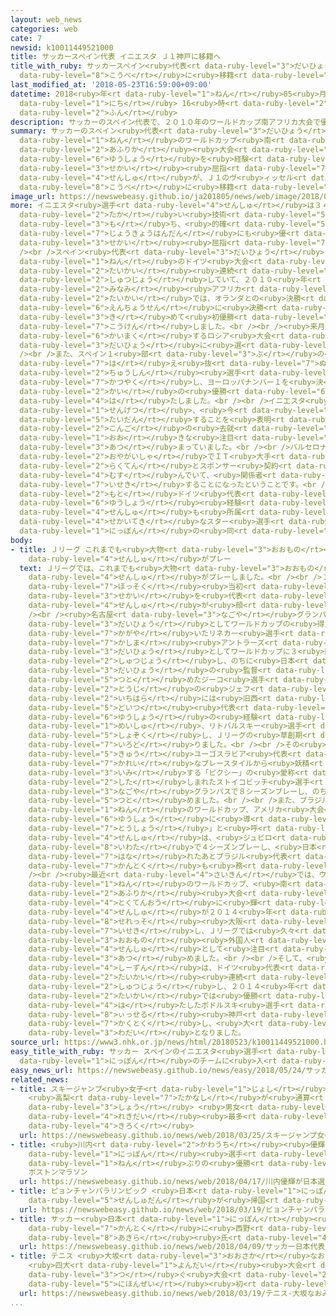 ```yaml
---
layout: web_news
categories: web
cate: 7
newsid: k10011449521000
title: サッカースペイン代表 イニエスタ Ｊ１神戸に移籍へ
title_with_ruby: サッカースペイン<ruby>代表<rt data-ruby-level="3">だいひょう</rt></ruby> イニエスタ Ｊ１<ruby>神戸<rt
  data-ruby-level="8">こうべ</rt></ruby>に<ruby>移籍<rt data-ruby-level="7">いせき</rt></ruby>へ
last_modified_at: '2018-05-23T16:59:00+09:00'
datetime: 2018<ruby>年<rt data-ruby-level="1">ねん</rt></ruby>05<ruby>月<rt data-ruby-level="1">がつ</rt></ruby>23<ruby>日<rt
  data-ruby-level="1">にち</rt></ruby> 16<ruby>時<rt data-ruby-level="2">じ</rt></ruby>59<ruby>分<rt
  data-ruby-level="2">ふん</rt></ruby>
description: サッカーのスペイン代表で、２０１０年のワールドカップ南アフリカ大会で優勝を経験した世界屈指のミッドフィルダー、アンドレス・イニエスタ選手が、Ｊ１のヴィッセル神戸に移籍することになりました。
summary: サッカーのスペイン<ruby>代表<rt data-ruby-level="3">だいひょう</rt></ruby>で、２０１０<ruby>年<rt
  data-ruby-level="1">ねん</rt></ruby>のワールドカップ<ruby>南<rt data-ruby-level="2">みなみ</rt></ruby><ruby>アフリカ<rt
  data-ruby-level="2">あふりか</rt></ruby><ruby>大会<rt data-ruby-level="2">たいかい</rt></ruby>で<ruby>優勝<rt
  data-ruby-level="6">ゆうしょう</rt></ruby>を<ruby>経験<rt data-ruby-level="5">けいけん</rt></ruby>した<ruby>世界<rt
  data-ruby-level="3">せかい</rt></ruby><ruby>屈指<rt data-ruby-level="7">くっし</rt></ruby>のミッドフィルダー、アンドレス・イニエスタ<ruby>選手<rt
  data-ruby-level="4">せんしゅ</rt></ruby>が、Ｊ１のヴ<ruby>ィッセル<rt data-ruby-level="8">ぃっせる</rt></ruby><ruby>神戸<rt
  data-ruby-level="8">こうべ</rt></ruby>に<ruby>移籍<rt data-ruby-level="7">いせき</rt></ruby>することになりました。
image_url: https://newswebeasy.github.io/ja201805/news/web/image/2018/05/23/K10011449521_1805231703_1805231708_01_02.jpg
more: イニエスタ<ruby>選手<rt data-ruby-level="4">せんしゅ</rt></ruby>は３４<ruby>歳<rt data-ruby-level="7">さい</rt></ruby>、ドリブルやパスワークなどの<ruby>高<rt
  data-ruby-level="2">たか</rt></ruby>い<ruby>技術<rt data-ruby-level="5">ぎじゅつ</rt></ruby>を<ruby>持<rt
  data-ruby-level="3">も</rt></ruby>ち、<ruby>的確<rt data-ruby-level="5">てきかく</rt></ruby>な<ruby>状況判断<rt
  data-ruby-level="7">じょうきょうはんだん</rt></ruby>にも<ruby>優<rt data-ruby-level="7">すぐ</rt></ruby>れた<ruby>世界<rt
  data-ruby-level="3">せかい</rt></ruby><ruby>屈指<rt data-ruby-level="7">くっし</rt></ruby>のミッドフィルダーです。<br
  /><br />スペイン<ruby>代表<rt data-ruby-level="3">だいひょう</rt></ruby>として、ワールドカップには２００６<ruby>年<rt
  data-ruby-level="1">ねん</rt></ruby>のドイツ<ruby>大会<rt data-ruby-level="2">たいかい</rt></ruby>から３<ruby>大会<rt
  data-ruby-level="2">たいかい</rt></ruby><ruby>連続<rt data-ruby-level="4">れんぞく</rt></ruby>で<ruby>出場<rt
  data-ruby-level="2">しゅつじょう</rt></ruby>していて、２０１０<ruby>年<rt data-ruby-level="1">ねん</rt></ruby>の<ruby>南<rt
  data-ruby-level="2">みなみ</rt></ruby><ruby>アフリカ<rt data-ruby-level="2">あふりか</rt></ruby><ruby>大会<rt
  data-ruby-level="2">たいかい</rt></ruby>では、オランダとの<ruby>決勝<rt data-ruby-level="3">けっしょう</rt></ruby>で<ruby>延長戦<rt
  data-ruby-level="6">えんちょうせん</rt></ruby>に<ruby>決勝<rt data-ruby-level="3">けっしょう</rt></ruby>ゴールを<ruby>決<rt
  data-ruby-level="3">き</rt></ruby>めて<ruby>初優勝<rt data-ruby-level="6">はつゆうしょう</rt></ruby>に<ruby>貢献<rt
  data-ruby-level="7">こうけん</rt></ruby>しました。<br /><br /><ruby>来月<rt data-ruby-level="2">らいげつ</rt></ruby><ruby>開幕<rt
  data-ruby-level="6">かいまく</rt></ruby>するロシア<ruby>大会<rt data-ruby-level="2">たいかい</rt></ruby>でもスペイン<ruby>代表<rt
  data-ruby-level="3">だいひょう</rt></ruby>に<ruby>選<rt data-ruby-level="4">えら</rt></ruby>ばれています。<br
  /><br />また、スペイン１<ruby>部<rt data-ruby-level="3">ぶ</rt></ruby>の<ruby>強豪<rt data-ruby-level="7">きょうごう</rt></ruby>クラブ、バルセロナの<ruby>生<rt
  data-ruby-level="7">は</rt></ruby>え<ruby>抜<rt data-ruby-level="7">ぬ</rt></ruby>きの<ruby>中心<rt
  data-ruby-level="2">ちゅうしん</rt></ruby><ruby>選手<rt data-ruby-level="4">せんしゅ</rt></ruby>としても<ruby>活躍<rt
  data-ruby-level="7">かつやく</rt></ruby>し、ヨーロッパナンバー１を<ruby>決<rt data-ruby-level="3">き</rt></ruby>めるヨーロッパチャンピオンズリーグで４<ruby>回<rt
  data-ruby-level="2">かい</rt></ruby>の<ruby>優勝<rt data-ruby-level="6">ゆうしょう</rt></ruby>を<ruby>果<rt
  data-ruby-level="4">は</rt></ruby>たしました。<br /><br />イニエスタ<ruby>選手<rt data-ruby-level="4">せんしゅ</rt></ruby>は<ruby>先月<rt
  data-ruby-level="1">せんげつ</rt></ruby>、<ruby>今<rt data-ruby-level="2">いま</rt></ruby>シーズンかぎりでバルセロナを<ruby>退団<rt
  data-ruby-level="5">たいだん</rt></ruby>することを<ruby>表明<rt data-ruby-level="3">ひょうめい</rt></ruby>し、<ruby>今後<rt
  data-ruby-level="2">こんご</rt></ruby>の<ruby>去就<rt data-ruby-level="6">きょしゅう</rt></ruby>に<ruby>大<rt
  data-ruby-level="1">おお</rt></ruby>きな<ruby>注目<rt data-ruby-level="3">ちゅうもく</rt></ruby>が<ruby>集<rt
  data-ruby-level="3">あつ</rt></ruby>まっていました。<br /><br />バルセロナは、ヴィッセルの<ruby>親会社<rt
  data-ruby-level="2">おやがいしゃ</rt></ruby>でＩＴ<ruby>大手<rt data-ruby-level="1">おおて</rt></ruby>の<ruby>楽天<rt
  data-ruby-level="2">らくてん</rt></ruby>とスポンサー<ruby>契約<rt data-ruby-level="7">けいやく</rt></ruby>を<ruby>結<rt
  data-ruby-level="4">むす</rt></ruby>んでいて、<ruby>関係者<rt data-ruby-level="4">かんけいしゃ</rt></ruby>によりますと、このほどヴィッセルに<ruby>移籍<rt
  data-ruby-level="7">いせき</rt></ruby>することになったということです。<br /><br />ヴィッセルには、<ruby>元<rt
  data-ruby-level="2">もと</rt></ruby>ドイツ<ruby>代表<rt data-ruby-level="3">だいひょう</rt></ruby>のフォワードでワールドカップ<ruby>優勝<rt
  data-ruby-level="6">ゆうしょう</rt></ruby><ruby>経験<rt data-ruby-level="5">けいけん</rt></ruby>のあるルーカス・ポドルスキ<ruby>選手<rt
  data-ruby-level="4">せんしゅ</rt></ruby>も<ruby>所属<rt data-ruby-level="5">しょぞく</rt></ruby>していて、<ruby>世界的<rt
  data-ruby-level="4">せかいてき</rt></ruby>なスター<ruby>選手<rt data-ruby-level="4">せんしゅ</rt></ruby>が<ruby>日本<rt
  data-ruby-level="1">にっぽん</rt></ruby>の<ruby>同<rt data-ruby-level="2">おな</rt></ruby>じチームでプレーすることになります。
body:
- title: Ｊリーグ これまでも<ruby>大物<rt data-ruby-level="3">おおもの</rt></ruby><ruby>外国人<rt data-ruby-level="2">がいこくじん</rt></ruby><ruby>選手<rt
    data-ruby-level="4">せんしゅ</rt></ruby>がプレー
  text: Ｊリーグでは、これまでも<ruby>大物<rt data-ruby-level="3">おおもの</rt></ruby><ruby>外国人<rt data-ruby-level="2">がいこくじん</rt></ruby><ruby>選手<rt
    data-ruby-level="4">せんしゅ</rt></ruby>がプレーしました。<br /><br />１９９３<ruby>年<rt data-ruby-level="1">ねん</rt></ruby>のリーグ<ruby>発足<rt
    data-ruby-level="7">ほっそく</rt></ruby><ruby>当初<rt data-ruby-level="4">とうしょ</rt></ruby>は<ruby>世界<rt
    data-ruby-level="3">せかい</rt></ruby>を<ruby>代表<rt data-ruby-level="3">だいひょう</rt></ruby>する<ruby>選手<rt
    data-ruby-level="4">せんしゅ</rt></ruby>が<ruby>顔<rt data-ruby-level="2">かお</rt></ruby>をそろえました。<br
    /><br /><ruby>名古屋<rt data-ruby-level="3">なごや</rt></ruby>グランパスにはイングランド<ruby>代表<rt
    data-ruby-level="3">だいひょう</rt></ruby>としてワールドカップの<ruby>得点王<rt data-ruby-level="4">とくてんおう</rt></ruby>に<ruby>輝<rt
    data-ruby-level="7">かがや</rt></ruby>いたリネカー<ruby>選手<rt data-ruby-level="4">せんしゅ</rt></ruby>、<ruby>鹿島<rt
    data-ruby-level="7">かしま</rt></ruby><ruby>アントラーズ<rt data-ruby-level="7">あんとらーず</rt></ruby>にはブラジル<ruby>代表<rt
    data-ruby-level="3">だいひょう</rt></ruby>としてワールドカップに３<ruby>回<rt data-ruby-level="2">かい</rt></ruby><ruby>出場<rt
    data-ruby-level="2">しゅつじょう</rt></ruby>し、のちに<ruby>日本<rt data-ruby-level="1">にっぽん</rt></ruby><ruby>代表<rt
    data-ruby-level="3">だいひょう</rt></ruby>の<ruby>監督<rt data-ruby-level="7">かんとく</rt></ruby>も<ruby>務<rt
    data-ruby-level="5">つと</rt></ruby>めたジーコ<ruby>選手<rt data-ruby-level="4">せんしゅ</rt></ruby>、<ruby>当時<rt
    data-ruby-level="2">とうじ</rt></ruby>の<ruby>ジェフ<rt data-ruby-level="2">じぇふ</rt></ruby><ruby>市原<rt
    data-ruby-level="2">いちはら</rt></ruby>には<ruby>旧西<rt data-ruby-level="5">きゅうにし</rt></ruby><ruby>ドイツ<rt
    data-ruby-level="5">どいつ</rt></ruby><ruby>代表<rt data-ruby-level="3">だいひょう</rt></ruby>としてワールドカップ<ruby>優勝<rt
    data-ruby-level="6">ゆうしょう</rt></ruby>の<ruby>経験<rt data-ruby-level="5">けいけん</rt></ruby>もあるドリブルの<ruby>名手<rt
    data-ruby-level="1">めいしゅ</rt></ruby>、リトバルスキー<ruby>選手<rt data-ruby-level="4">せんしゅ</rt></ruby>などが<ruby>所属<rt
    data-ruby-level="5">しょぞく</rt></ruby>し、Ｊリーグの<ruby>草創期<rt data-ruby-level="6">そうそうき</rt></ruby>を<ruby>彩<rt
    data-ruby-level="7">いろど</rt></ruby>りました。<br /><br />その<ruby>後<rt data-ruby-level="2">ご</rt></ruby>も、<ruby>旧<rt
    data-ruby-level="5">きゅう</rt></ruby>ユーゴスラビア<ruby>代表<rt data-ruby-level="3">だいひょう</rt></ruby>で<ruby>華麗<rt
    data-ruby-level="7">かれい</rt></ruby>なプレースタイルから<ruby>妖精<rt data-ruby-level="7">ようせい</rt></ruby>を<ruby>意味<rt
    data-ruby-level="3">いみ</rt></ruby>する「ピクシー」の<ruby>愛称<rt data-ruby-level="7">あいしょう</rt></ruby>で<ruby>親<rt
    data-ruby-level="2">した</rt></ruby>しまれたストイコビッチ<ruby>選手<rt data-ruby-level="4">せんしゅ</rt></ruby>は、<ruby>名古屋<rt
    data-ruby-level="3">なごや</rt></ruby>グランパスで８シーズンプレーし、のちにグランパスの<ruby>監督<rt data-ruby-level="7">かんとく</rt></ruby>も<ruby>務<rt
    data-ruby-level="5">つと</rt></ruby>めました。<br /><br />また、ブラジル<ruby>代表<rt data-ruby-level="3">だいひょう</rt></ruby>のキャプテンとして１９９４<ruby>年<rt
    data-ruby-level="1">ねん</rt></ruby>のワールドカップ、アメリカ<ruby>大会<rt data-ruby-level="2">たいかい</rt></ruby>でチームを<ruby>優勝<rt
    data-ruby-level="6">ゆうしょう</rt></ruby>に<ruby>導<rt data-ruby-level="5">みちび</rt></ruby>き、「<ruby>闘将<rt
    data-ruby-level="7">とうしょう</rt></ruby>」と<ruby>呼<rt data-ruby-level="6">よ</rt></ruby>ばれたドゥンガ<ruby>選手<rt
    data-ruby-level="4">せんしゅ</rt></ruby>は、<ruby>ジュビロ<rt data-ruby-level="8">じゅびろ</rt></ruby><ruby>磐田<rt
    data-ruby-level="8">いわた</rt></ruby>で４シーズンプレーし、<ruby>日本<rt data-ruby-level="1">にっぽん</rt></ruby>を<ruby>離<rt
    data-ruby-level="7">はな</rt></ruby>れたあとブラジル<ruby>代表<rt data-ruby-level="3">だいひょう</rt></ruby>の<ruby>監督<rt
    data-ruby-level="7">かんとく</rt></ruby>も<ruby>務<rt data-ruby-level="5">つと</rt></ruby>めました。<br
    /><br /><ruby>最近<rt data-ruby-level="4">さいきん</rt></ruby>では、ウルグアイ<ruby>代表<rt data-ruby-level="3">だいひょう</rt></ruby>として２０１０<ruby>年<rt
    data-ruby-level="1">ねん</rt></ruby>のワールドカップ、<ruby>南<rt data-ruby-level="2">みなみ</rt></ruby><ruby>アフリカ<rt
    data-ruby-level="2">あふりか</rt></ruby><ruby>大会<rt data-ruby-level="2">たいかい</rt></ruby>で<ruby>得点王<rt
    data-ruby-level="4">とくてんおう</rt></ruby>に<ruby>輝<rt data-ruby-level="7">かがや</rt></ruby>いたフォルラン<ruby>選手<rt
    data-ruby-level="4">せんしゅ</rt></ruby>が２０１４<ruby>年<rt data-ruby-level="1">ねん</rt></ruby>に<ruby>セレッソ<rt
    data-ruby-level="8">せれっそ</rt></ruby><ruby>大阪<rt data-ruby-level="8">おおさか</rt></ruby>に<ruby>移籍<rt
    data-ruby-level="7">いせき</rt></ruby>し、Ｊリーグでは<ruby>久々<rt data-ruby-level="5">ひさびさ</rt></ruby>の<ruby>大物<rt
    data-ruby-level="3">おおもの</rt></ruby><ruby>外国人<rt data-ruby-level="2">がいこくじん</rt></ruby><ruby>選手<rt
    data-ruby-level="4">せんしゅ</rt></ruby>として<ruby>注目<rt data-ruby-level="3">ちゅうもく</rt></ruby>を<ruby>集<rt
    data-ruby-level="3">あつ</rt></ruby>めました。<br /><br />そして、<ruby>昨<rt data-ruby-level="4">さく</rt></ruby><ruby>シーズン<rt
    data-ruby-level="4">しーずん</rt></ruby>は、ドイツ<ruby>代表<rt data-ruby-level="3">だいひょう</rt></ruby>のフォワードとしてワールドカップに３<ruby>大会<rt
    data-ruby-level="2">たいかい</rt></ruby><ruby>連続<rt data-ruby-level="4">れんぞく</rt></ruby>で<ruby>出場<rt
    data-ruby-level="2">しゅつじょう</rt></ruby>し、２０１４<ruby>年<rt data-ruby-level="1">ねん</rt></ruby>のブラジル<ruby>大会<rt
    data-ruby-level="2">たいかい</rt></ruby>では<ruby>優勝<rt data-ruby-level="6">ゆうしょう</rt></ruby>を<ruby>果<rt
    data-ruby-level="4">は</rt></ruby>たしたポドルスキ<ruby>選手<rt data-ruby-level="4">せんしゅ</rt></ruby>をヴ<ruby>ィッセル<rt
    data-ruby-level="8">ぃっせる</rt></ruby><ruby>神戸<rt data-ruby-level="8">こうべ</rt></ruby>が<ruby>獲得<rt
    data-ruby-level="7">かくとく</rt></ruby>し、<ruby>大<rt data-ruby-level="1">おお</rt></ruby>きな<ruby>話題<rt
    data-ruby-level="3">わだい</rt></ruby>となりました。
source_url: https://www3.nhk.or.jp/news/html/20180523/k10011449521000.html
easy_title_with_ruby: サッカー スペインのイニエスタ<ruby>選手<rt data-ruby-level="4">せんしゅ</rt></ruby>が<ruby>日本<rt
  data-ruby-level="1">にっぽん</rt></ruby>のチームに<ruby>入<rt data-ruby-level="1">はい</rt></ruby>る
easy_news_url: https://newswebeasy.github.io/news/easy/2018/05/24/サッカー-スペインのイニエスタ選手が日本のチームに入る
related_news:
- title: スキージャンプ<ruby>女子<rt data-ruby-level="1">じょし</rt></ruby><ruby>Ｗ杯<rt data-ruby-level="7">わーるどかっぷ</rt></ruby>
    <ruby>高梨<rt data-ruby-level="7">たかなし</rt></ruby>が<ruby>通算<rt data-ruby-level="2">つうさん</rt></ruby>54<ruby>勝<rt
    data-ruby-level="3">しょう</rt></ruby> <ruby>男女<rt data-ruby-level="1">だんじょ</rt></ruby><ruby>歴代<rt
    data-ruby-level="4">れきだい</rt></ruby><ruby>最多<rt data-ruby-level="4">さいた</rt></ruby><ruby>記録<rt
    data-ruby-level="4">きろく</rt></ruby>
  url: https://newswebeasy.github.io/news/web/2018/03/25/スキージャンプ女子W杯-高梨が通算54勝-男女歴代最多記録
- title: <ruby>川内<rt data-ruby-level="2">かわうち</rt></ruby><ruby>優輝<rt data-ruby-level="7">ゆうき</rt></ruby>が<ruby>日本<rt
    data-ruby-level="1">にっぽん</rt></ruby><ruby>選手<rt data-ruby-level="4">せんしゅ</rt></ruby>31<ruby>年<rt
    data-ruby-level="1">ねん</rt></ruby>ぶりの<ruby>優勝<rt data-ruby-level="6">ゆうしょう</rt></ruby>
    ボストンマラソン
  url: https://newswebeasy.github.io/news/web/2018/04/17/川内優輝が日本選手31年ぶりの優勝-ボストンマラソン
- title: ピョンチャンパラリンピック <ruby>日本<rt data-ruby-level="1">にっぽん</rt></ruby><ruby>選手団<rt
    data-ruby-level="5">せんしゅだん</rt></ruby>が<ruby>帰国<rt data-ruby-level="2">きこく</rt></ruby>
  url: https://newswebeasy.github.io/news/web/2018/03/19/ピョンチャンパラリンピック-日本選手団が帰国
- title: サッカー<ruby>日本<rt data-ruby-level="1">にっぽん</rt></ruby><ruby>代表<rt data-ruby-level="3">だいひょう</rt></ruby><ruby>監督<rt
    data-ruby-level="7">かんとく</rt></ruby>に<ruby>西野<rt data-ruby-level="2">にしの</rt></ruby><ruby>朗<rt
    data-ruby-level="8">あきら</rt></ruby><ruby>氏<rt data-ruby-level="4">し</rt></ruby>
  url: https://newswebeasy.github.io/news/web/2018/04/09/サッカー日本代表監督に西野朗氏
- title: テニス <ruby>大坂<rt data-ruby-level="3">おおさか</rt></ruby>なおみが<ruby>初優勝<rt data-ruby-level="6">はつゆうしょう</rt></ruby>
    <ruby>四大<rt data-ruby-level="1">よんだい</rt></ruby><ruby>大会<rt data-ruby-level="2">たいかい</rt></ruby>に<ruby>次<rt
    data-ruby-level="3">つ</rt></ruby>ぐ<ruby>大会<rt data-ruby-level="2">たいかい</rt></ruby>で<ruby>日本勢<rt
    data-ruby-level="5">にほんぜい</rt></ruby><ruby>初<rt data-ruby-level="4">はつ</rt></ruby>
  url: https://newswebeasy.github.io/news/web/2018/03/19/テニス-大坂なおみが初優勝-四大大会に次ぐ大会で日本勢初
...
```

